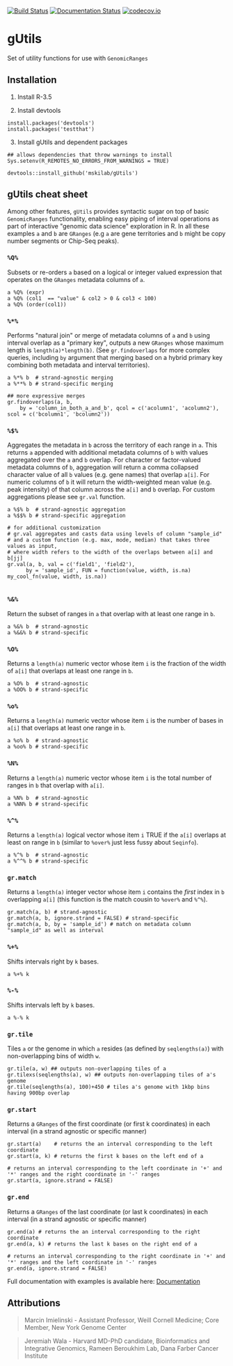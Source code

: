 [![Build Status](https://travis-ci.org/mskilab/gUtils.svg?branch=master)](https://travis-ci.org/mskilab/gUtils)
[![Documentation Status](https://readthedocs.org/projects/gutils/badge/?version=latest)](https://readthedocs.org/projects/gutils/?badge=latest)
[![codecov.io](https://img.shields.io/codecov/c/github/mskilab/gUtils.svg)](https://codecov.io/github/mskilab/gUtils?branch=master)

gUtils
=======

Set of utility functions for use with `GenomicRanges`



Installation
------------

1. Install R-3.5

2. Install devtools

```{r}
install.packages('devtools')
install.packages('testthat')
```
3. Install gUtils and dependent packages

```{r}
## allows dependencies that throw warnings to install
Sys.setenv(R_REMOTES_NO_ERRORS_FROM_WARNINGS = TRUE)

devtools::install_github('mskilab/gUtils')
```

gUtils cheat sheet 
------------------

Among other features, `gUtils` provides syntactic sugar on top of basic `GenomicRanges` functionality, enabling easy piping of interval operations as part of interactive "genomic data science" exploration in R. In all these examples `a` and `b` are `GRanges` (e.g `a` are gene territories and `b` might be copy number segments or Chip-Seq peaks). 

### `%Q%`

Subsets or re-orders `a` based on a logical or integer valued expression that operates on the `GRanges` metadata columns of `a`.  
```{r}
a %Q% (expr)
a %Q% (col1  == "value" & col2 > 0 & col3 < 100)
a %Q% (order(col1))  
```


### `%*%`

Performs "natural join" or merge of metadata columns of `a` and `b` using interval overlap as a "primary key", outputs a new `GRanges` whose maximum length is `length(a)*length(b)`. (See `gr.findoverlaps` for more complex queries, including `by` argument that merging based on a hybrid primary key combining both metadata and interval territories).
```{r}	 	  
a %*% b  # strand-agnostic merging
a %**% b # strand-specific merging

## more expressive merges
gr.findoverlaps(a, b, 
    by = 'column_in_both_a_and_b', qcol = c('acolumn1', 'acolumn2'), scol = c('bcolumn1', 'bcolumn2'))	     
```


### `%$%`
Aggregates the metadata in `b` across the territory of each range in `a`.  This returns `a` appended with additional metadata columns of `b` with values aggregated over the `a` and `b` overlap. For character or factor-valued metadata columns of `b`, aggregation will return a comma collapsed character value of all `b` values (e.g. gene names) that overlap `a[i]`. For numeric columns of `b` it will return the width-weighted mean value (e.g. peak intensity) of that column across the  `a[i]` and `b` overlap.  For custom aggregations please see `gr.val` function. 
```{r}	   
a %$% b  # strand-agnostic aggregation
a %$$% b # strand-specific aggregation

# for additional customization
# gr.val aggregates and casts data using levels of column "sample_id"				   
# and a custom function (e.g. max, mode, median) that takes three values as input,
# where width refers to the width of the overlaps between a[i] and b[jj]
gr.val(a, b, val = c('field1', 'field2'),
      by = 'sample_id', FUN = function(value, width, is.na) my_cool_fn(value, width, is.na))
	

```

### `%&%`
Return the subset of ranges in `a` that overlap with at least one range in `b`.
```{r}
a %&% b  # strand-agnostic
a %&&% b # strand-specific
```

### `%O%`
Returns a `length(a)` numeric vector whose item `i` is the fraction of the width of `a[i]` that overlaps at least one range in `b`.
```{r}
a %O% b  # strand-agnostic
a %OO% b # strand-specific
```


### `%o%`
Returns a `length(a)` numeric vector whose item `i` is the number of bases in `a[i]` that overlaps at least one range in `b`.
```{r}
a %o% b  # strand-agnostic
a %oo% b # strand-specific
```


### `%N%`
Returns a `length(a)` numeric vector whose item `i` is the total number of ranges in `b` that overlap with `a[i]`.
```{r}
a %N% b  # strand-agnostic
a %NN% b # strand-specific
```

### `%^%`
Returns a `length(a)` logical vector whose item `i` TRUE if the  `a[i]` overlaps at least on range in `b` (similar to `%over%` just less fussy about `Seqinfo`).
```{r}
a %^% b  # strand-agnostic
a %^^% b # strand-specific
```

### `gr.match`
Returns a `length(a)` integer vector whose item `i` contains the *first* index in `b` overlapping `a[i]` (this function is the match cousin to `%over%` and `%^%`).
```{r}
gr.match(a, b) # strand-agnostic
gr.match(a, b, ignore.strand = FALSE) # strand-specific	
gr.match(a, b, by = 'sample_id') # match on metadata column "sample_id" as well as interval
```

### `%+%`
Shifts intervals right by `k` bases.
```{r}
a %+% k
```

### `%-%`
Shifts intervals left by `k` bases.
```{r}
a %-% k 
```

### `gr.tile`
Tiles `a` or the genome in which `a` resides (as defined by `seqlengths(a)`) with non-overlapping bins of width `w`.
```{r}	  
gr.tile(a, w) ## outputs non-overlapping tiles of a
gr.tilexs(seqlengths(a), w) ## outputs non-overlapping tiles of a's genome
gr.tile(seqlengths(a), 100)+450 # tiles a's genome with 1kbp bins having 900bp overlap
```

### `gr.start`
Returns a `GRanges` of the first coordinate (or first k coordinates) in each interval (in a strand agnostic or specific manner)
```{r}	  
gr.start(a)    # returns the an interval corresponding to the left coordinate
gr.start(a, k) # returns the first k bases on the left end of a
  
# returns an interval corresponding to the left coordinate in '+' and '*' ranges and the right coordinate in '-' ranges
gr.start(a, ignore.strand = FALSE) 
```

### `gr.end`
Returns a `GRanges` of the last coordinate (or last k coordinates) in each interval (in a strand agnostic or specific manner)
```{r}	  
gr.end(a) # returns the an interval corresponding to the right coordinate
gr.end(a, k) # returns the last k bases on the right end of a

# returns an interval corresponding to the right coordinate in '+' and '*' ranges and the left coordinate in '-' ranges
gr.end(a, ignore.strand = FALSE) 
```


Full documentation with examples is available here: [Documentation][docs]

Attributions
------------
> Marcin Imielinski - Assistant Professor, Weill Cornell Medicine; Core Member, New York Genome Center

> Jeremiah Wala - Harvard MD-PhD candidate, Bioinformatics and Integrative Genomics, Rameen Beroukhim Lab, Dana Farber Cancer Institute

[license]: https://github.com/mskilab/gUtils/blob/master/LICENSE
[docs]: http://gutils.readthedocs.org/en/latest/index.html


